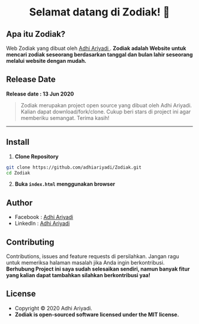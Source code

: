 <h1 align="center">Selamat datang di Zodiak! 👋</h1>

## Apa itu Zodiak?

Web Zodiak yang dibuat oleh <a href="https://github.com/adhiariyadi"> Adhi Ariyadi </a>. **Zodiak adalah Website untuk mencari zodiak seseorang berdasarkan tanggal dan bulan lahir seseorang melalui website dengan mudah.**

## Release Date

**Release date : 13 Jun 2020**

> Zodiak merupakan project open source yang dibuat oleh Adhi Ariyadi. Kalian dapat download/fork/clone. Cukup beri stars di project ini agar memberiku semangat. Terima kasih!

---

## Install

1. **Clone Repository**

```bash
git clone https://github.com/adhiariyadi/Zodiak.git
cd Zodiak
```

2. **Buka `index.html` menggunakan browser**

## Author

- Facebook : <a href="https://web.facebook.com/adhiariyadi.me/"> Adhi Ariyadi</a>
- LinkedIn : <a href="https://www.linkedin.com/in/adhiariyadi/"> Adhi Ariyadi</a>

## Contributing

Contributions, issues and feature requests di persilahkan.
Jangan ragu untuk memeriksa halaman masalah jika Anda ingin berkontribusi. **Berhubung Project ini saya sudah selesaikan sendiri, namun banyak fitur yang kalian dapat tambahkan silahkan berkontribusi yaa!**

## License

- Copyright © 2020 Adhi Ariyadi.
- **Zodiak is open-sourced software licensed under the MIT license.**
